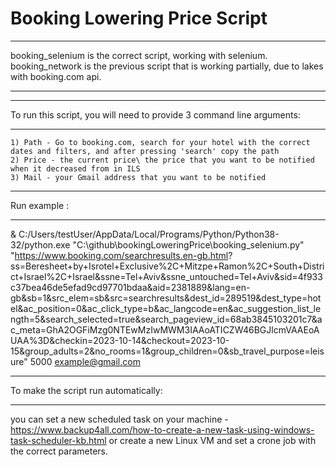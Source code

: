 # Booking Lowering Price Script

********************************************************************************************************************************************************************
booking_selenium is the correct script, working with selenium. booking_network is the previous script that is working partially, due to lakes with booking.com api. 
********************************************************************************************************************************************************************


***********************************************************************
To run this script, you will need to provide 3 command line arguments:
***********************************************************************
    1) Path - Go to booking.com, search for your hotel with the correct dates and filters, and after pressing 'search' copy the path
    2) Price - the current price\ the price that you want to be notified when it decreased from in ILS
    3) Mail - your Gmail address that you want to be notified


**************
Run example :
**************
& C:/Users/testUser/AppData/Local/Programs/Python/Python38-32/python.exe "C:\github\bookingLoweringPrice\booking_selenium.py" "https://www.booking.com/searchresults.en-gb.html?    ss=Beresheet+by+Isrotel+Exclusive%2C+Mitzpe+Ramon%2C+South+District+Israel%2C+Israel&ssne=Tel+Aviv&ssne_untouched=Tel+Aviv&sid=4f933c37bea46de5efad9cd97701bdaa&aid=2381889&lang=en-gb&sb=1&src_elem=sb&src=searchresults&dest_id=289519&dest_type=hotel&ac_position=0&ac_click_type=b&ac_langcode=en&ac_suggestion_list_length=5&search_selected=true&search_pageview_id=68ab3845103201c7&ac_meta=GhA2OGFiMzg0NTEwMzIwMWM3IAAoATICZW46BGJlcmVAAEoAUAA%3D&checkin=2023-10-14&checkout=2023-10-15&group_adults=2&no_rooms=1&group_children=0&sb_travel_purpose=leisure" 5000 example@gmail.com


****************************************
To make the script run automatically:
****************************************
you can set a new scheduled task on your machine - https://www.backup4all.com/how-to-create-a-new-task-using-windows-task-scheduler-kb.html
                                           or create a new Linux VM and set a crone job with the correct parameters.
